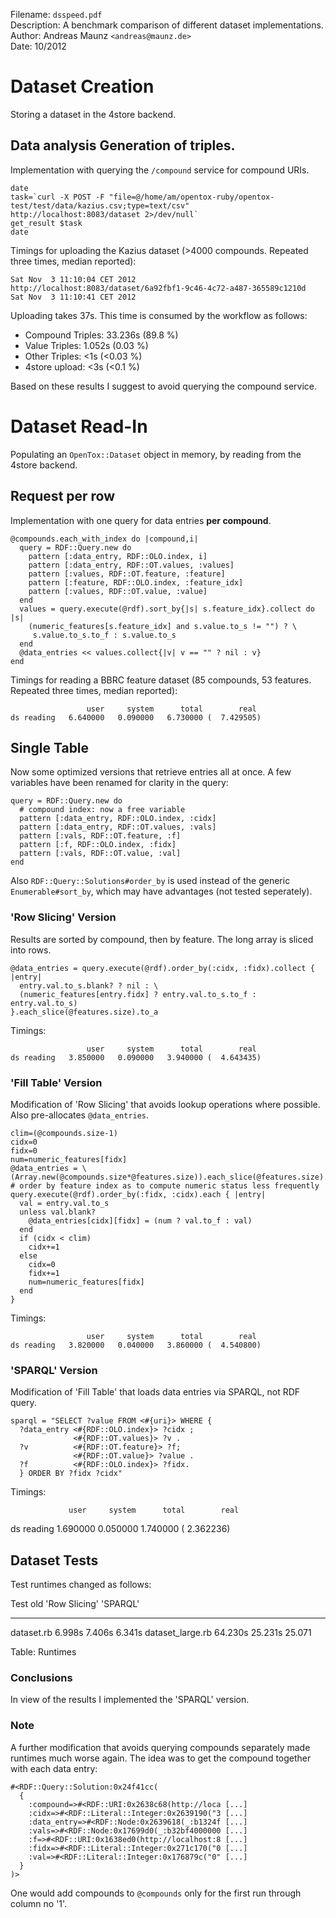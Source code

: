 Filename: `dsspeed.pdf`  
Description: A benchmark comparison of different dataset implementations.  
Author: Andreas Maunz `<andreas@maunz.de>`  
Date: 10/2012

# Dataset Creation 

Storing a dataset in the 4store backend.

## Data analysis Generation of triples.

Implementation with querying the `/compound` service for compound URIs.

    date
    task=`curl -X POST -F "file=@/home/am/opentox-ruby/opentox-test/test/data/kazius.csv;type=text/csv"  
    http://localhost:8083/dataset 2>/dev/null`
    get_result $task
    date

Timings for uploading the Kazius dataset (>4000 compounds. Repeated three times, median reported):

    Sat Nov  3 11:10:04 CET 2012
    http://localhost:8083/dataset/6a92fbf1-9c46-4c72-a487-365589c1210d
    Sat Nov  3 11:10:41 CET 2012

Uploading takes 37s. This time is consumed by the workflow as follows:

- Compound Triples: 33.236s (89.8 %)
- Value Triples: 1.052s (0.03 %)
- Other Triples: <1s (<0.03 %)
- 4store upload: <3s (<0.1 %)

Based on these results I suggest to avoid querying the compound service.
  


# Dataset Read-In

Populating an `OpenTox::Dataset` object in memory, by reading from the 4store backend.

## Request per row

Implementation with one query for data entries **per compound**.

    @compounds.each_with_index do |compound,i|
      query = RDF::Query.new do
        pattern [:data_entry, RDF::OLO.index, i]
        pattern [:data_entry, RDF::OT.values, :values]
        pattern [:values, RDF::OT.feature, :feature]
        pattern [:feature, RDF::OLO.index, :feature_idx]
        pattern [:values, RDF::OT.value, :value]
      end
      values = query.execute(@rdf).sort_by{|s| s.feature_idx}.collect do |s|
        (numeric_features[s.feature_idx] and s.value.to_s != "") ? \
         s.value.to_s.to_f : s.value.to_s
      end
      @data_entries << values.collect{|v| v == "" ? nil : v}
    end

Timings for reading a BBRC feature dataset (85 compounds, 53 features. Repeated three times, median reported):

                     user     system      total        real
    ds reading   6.640000   0.090000   6.730000 (  7.429505)


## Single Table

Now some optimized versions that retrieve entries all at once. A few variables have been renamed for clarity in the query:

    query = RDF::Query.new do
      # compound index: now a free variable
      pattern [:data_entry, RDF::OLO.index, :cidx] 
      pattern [:data_entry, RDF::OT.values, :vals]
      pattern [:vals, RDF::OT.feature, :f]
      pattern [:f, RDF::OLO.index, :fidx]
      pattern [:vals, RDF::OT.value, :val]
    end

Also `RDF::Query::Solutions#order_by` is used instead of the generic `Enumerable#sort_by`, which may have advantages (not tested seperately).

### 'Row Slicing' Version

Results are sorted by compound, then by feature. The long array is sliced into rows.

    @data_entries = query.execute(@rdf).order_by(:cidx, :fidx).collect { |entry| 
      entry.val.to_s.blank? ? nil : \
      (numeric_features[entry.fidx] ? entry.val.to_s.to_f : entry.val.to_s)
    }.each_slice(@features.size).to_a

Timings:

                     user     system      total        real
    ds reading   3.850000   0.090000   3.940000 (  4.643435)

### 'Fill Table' Version

Modification of 'Row Slicing' that avoids lookup operations where possible. Also pre-allocates `@data_entries`.

    clim=(@compounds.size-1)
    cidx=0
    fidx=0
    num=numeric_features[fidx]
    @data_entries = \
    (Array.new(@compounds.size*@features.size)).each_slice(@features.size).to_a
    # order by feature index as to compute numeric status less frequently
    query.execute(@rdf).order_by(:fidx, :cidx).each { |entry| 
      val = entry.val.to_s
      unless val.blank?
        @data_entries[cidx][fidx] = (num ? val.to_f : val)
      end
      if (cidx < clim)
        cidx+=1
      else
        cidx=0
        fidx+=1
        num=numeric_features[fidx]
      end
    }

Timings:

                     user     system      total        real
    ds reading   3.820000   0.040000   3.860000 (  4.540800)

### 'SPARQL' Version

Modification of 'Fill Table' that loads data entries via SPARQL, not RDF query.

    sparql = "SELECT ?value FROM <#{uri}> WHERE {
      ?data_entry <#{RDF::OLO.index}> ?cidx ;
                  <#{RDF::OT.values}> ?v .
      ?v          <#{RDF::OT.feature}> ?f;
                  <#{RDF::OT.value}> ?value .
      ?f          <#{RDF::OLO.index}> ?fidx.
      } ORDER BY ?fidx ?cidx" 

Timings:

                 user     system      total        real
ds reading   1.690000   0.050000   1.740000 (  2.362236)


## Dataset Tests

Test runtimes changed as follows:

Test             old     'Row Slicing' 'SPARQL'
---------------- ------- ------------- -------- 
dataset.rb       6.998s  7.406s        6.341s
dataset_large.rb 64.230s 25.231s       25.071

Table: Runtimes


### Conclusions

In view of the results I implemented the 'SPARQL' version.


### Note

A further modification that avoids querying compounds separately made runtimes much worse again.
The idea was to get the compound together with each data entry:

    #<RDF::Query::Solution:0x24f41cc(
      {
        :compound=>#<RDF::URI:0x2638c68(http://loca [...]
        :cidx=>#<RDF::Literal::Integer:0x2639190("3 [...]
        :data_entry=>#<RDF::Node:0x2639618(_:b1324f [...]
        :vals=>#<RDF::Node:0x17699d0(_:b32bf4000000 [...]
        :f=>#<RDF::URI:0x1638ed0(http://localhost:8 [...]
        :fidx=>#<RDF::Literal::Integer:0x271c170("0 [...]
        :val=>#<RDF::Literal::Integer:0x176879c("0" [...]
      }
    )>

One would add compounds to `@compounds` only for the first run through column no '1'.

